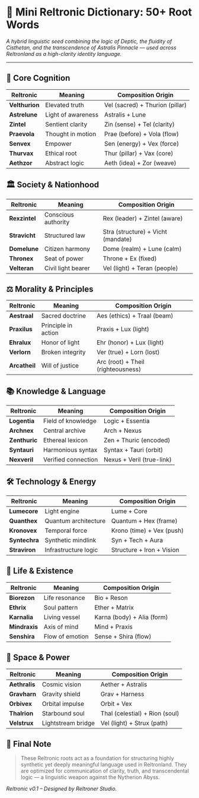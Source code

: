 # 📘 Mini Reltronic Dictionary: 50+ Root Words

*A hybrid linguistic seed combining the logic of Deptic, the fluidity of Cisthetan, and the transcendence of Astralis Pinnacle — used across Reltronland as a high-clarity identity language.*

---

## 🧠 Core Cognition

| Reltronic      | Meaning            | Composition Origin              |
| -------------- | ------------------ | ------------------------------- |
| **Velthurion** | Elevated truth     | Vel (sacred) + Thurion (pillar) |
| **Astrelune**  | Light of awareness | Astralis + Lune                 |
| **Zintel**     | Sentient clarity   | Zin (sense) + Tel (clarity)     |
| **Praevola**   | Thought in motion  | Prae (before) + Vola (flow)     |
| **Senvex**     | Empower            | Sen (energy) + Vex (force)      |
| **Thurvax**    | Ethical root       | Thur (pillar) + Vax (core)      |
| **Aethzor**    | Abstract logic     | Aeth (idea) + Zor (weave)       |

## 🏛️ Society & Nationhood

| Reltronic     | Meaning             | Composition Origin                 |
| ------------- | ------------------- | ---------------------------------- |
| **Rexzintel** | Conscious authority | Rex (leader) + Zintel (aware)      |
| **Stravicht** | Structured law      | Stra (structure) + Vicht (mandate) |
| **Domelune**  | Citizen harmony     | Dome (realm) + Lune (calm)         |
| **Thronex**   | Seat of power       | Throne + Ex (fixed)                |
| **Velteran**  | Civil light bearer  | Vel (light) + Teran (people)       |

## ⚖️ Morality & Principles

| Reltronic     | Meaning             | Composition Origin                 |
| ------------- | ------------------- | ---------------------------------- |
| **Aestraal**  | Sacred doctrine     | Aes (ethics) + Traal (beam)        |
| **Praxilus**  | Principle in action | Praxis + Lux (light)               |
| **Ehralux**   | Honor of light      | Ehr (honor) + Lux (light)          |
| **Verlorn**   | Broken integrity    | Ver (true) + Lorn (lost)           |
| **Arcatheil** | Will of justice     | Arc (root) + Theil (righteousness) |

## 📚 Knowledge & Language

| Reltronic     | Meaning             | Composition Origin        |
| ------------- | ------------------- | ------------------------- |
| **Logentia**  | Field of knowledge  | Logic + Essentia          |
| **Archnex**   | Central archive     | Arch + Nexus              |
| **Zenthuric** | Ethereal lexicon    | Zen + Thuric (encoded)    |
| **Syntauri**  | Harmonious syntax   | Syntax + Tauri (orbit)    |
| **Nexveril**  | Verified connection | Nexus + Veril (true-link) |

## 🛠️ Technology & Energy

| Reltronic     | Meaning              | Composition Origin        |
| ------------- | -------------------- | ------------------------- |
| **Lumecore**  | Light engine         | Lume + Core               |
| **Quanthex**  | Quantum architecture | Quantum + Hex (frame)     |
| **Kronovex**  | Temporal force       | Krono (time) + Vex (push) |
| **Syntechra** | Synthetic mindlink   | Syn + Tech + Aura         |
| **Straviron** | Infrastructure logic | Structure + Iron + Vision |

## 🧬 Life & Existence

| Reltronic     | Meaning         | Composition Origin         |
| ------------- | --------------- | -------------------------- |
| **Biorezon**  | Life resonance  | Bio + Reson                |
| **Ethrix**    | Soul pattern    | Ether + Matrix             |
| **Karnalia**  | Living vessel   | Karna (body) + Alia (form) |
| **Mindraxis** | Axis of mind    | Mind + Praxis              |
| **Senshira**  | Flow of emotion | Sense + Shira (flow)       |

## 🚀 Space & Power

| Reltronic     | Meaning            | Composition Origin             |
| ------------- | ------------------ | ------------------------------ |
| **Aethralis** | Cosmic vision      | Aether + Astralis              |
| **Gravharn**  | Gravity shield     | Grav + Harness                 |
| **Orbivex**   | Orbital impulse    | Orbit + Vex                    |
| **Thalrion**  | Starbound soul     | Thal (celestial) + Rion (soul) |
| **Velstrux**  | Lightstream bridge | Vel (light) + Strux (path)     |

## 🌌 Final Note

> These Reltronic roots act as a foundation for structuring highly synthetic yet deeply meaningful language used in Reltronland.
> They are optimized for communication of clarity, truth, and transcendental logic — a linguistic weapon against the Nytherion Abyss.

*Reltronic v0.1 – Designed by Reltroner Studio.*
